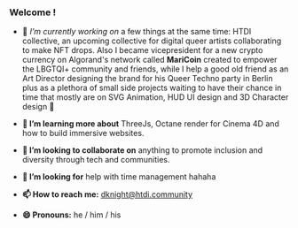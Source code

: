 ### Welcome !

- 🔭 *I’m currently working on* a few things at the same time: HTDI collective, an upcoming collective for digital queer artists collaborating to make NFT drops. Also I became vicepresident for a new crypto currency on Algorand's network called **MariCoin** created to empower the LBGTQI+ community and friends, while I help a good old friend as an Art Director designing the brand for his Queer Techno party in Berlin plus as a plethora of small side projects waiting to have their chance in time that mostly are on SVG Animation, HUD UI design and 3D Character design 🥲

- **🌱 I’m learning more about** ThreeJs,  Octane render for Cinema 4D and how to build immersive websites.
- **👯 I’m looking to collaborate on** anything to promote inclusion and diversity through tech and communities. 
- **🤔 I’m looking for** help with time management hahaha
- **📫 How to reach me:** dknight@htdi.community
- **😄 Pronouns:** he / him / his
